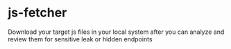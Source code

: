 # js-fetcher
Download your target js files in your local system after you can analyze and review them for sensitive leak or hidden endpoints
